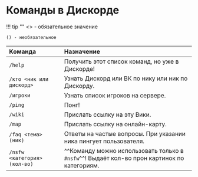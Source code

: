 # Команды в Дискорде

!!! tip ""
    <> - обязательное значение

    () - необязательное

|Команда|Назначение|
|:------|:---------|
|`/help`|Получить этот список команд, но уже в Дискорде!|
|`/кто <ник или дискорд>`|Узнать Дискорд или ВК по нику или ник по Дискорду.|
|`/игроки`|Узнать список игроков на сервере.|
|`/ping`|Понг!|
|`/wiki`|Прислать ссылку на эту Вики.|
|`/map`|Прислать ссылку на онлайн-карту.|
|`/faq <тема> (ник)`|Ответы на частые вопросы. При указании ника пингует пользователя.|
|`/nsfw <категория> (кол-во)`|^^Команду можно использовать только в `#nsfw`^^! Выдаёт кол-во прон картинок по категориям.|